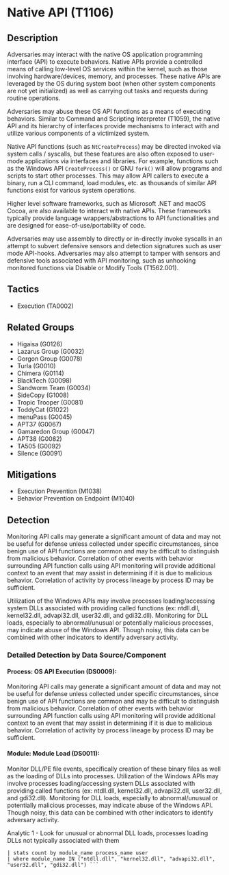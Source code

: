 # Native API (T1106)

## Description
Adversaries may interact with the native OS application programming interface (API) to execute behaviors. Native APIs provide a controlled means of calling low-level OS services within the kernel, such as those involving hardware/devices, memory, and processes. These native APIs are leveraged by the OS during system boot (when other system components are not yet initialized) as well as carrying out tasks and requests during routine operations.

Adversaries may abuse these OS API functions as a means of executing behaviors. Similar to Command and Scripting Interpreter (T1059), the native API and its hierarchy of interfaces provide mechanisms to interact with and utilize various components of a victimized system.

Native API functions (such as ```NtCreateProcess```) may be directed invoked via system calls / syscalls, but these features are also often exposed to user-mode applications via interfaces and libraries. For example, functions such as the Windows API ```CreateProcess()``` or GNU ```fork()``` will allow programs and scripts to start other processes. This may allow API callers to execute a binary, run a CLI command, load modules, etc. as thousands of similar API functions exist for various system operations.

Higher level software frameworks, such as Microsoft .NET and macOS Cocoa, are also available to interact with native APIs. These frameworks typically provide language wrappers/abstractions to API functionalities and are designed for ease-of-use/portability of code.

Adversaries may use assembly to directly or in-directly invoke syscalls in an attempt to subvert defensive sensors and detection signatures such as user mode API-hooks. Adversaries may also attempt to tamper with sensors and defensive tools associated with API monitoring, such as unhooking monitored functions via Disable or Modify Tools (T1562.001).

## Tactics
- Execution (TA0002)

## Related Groups
- Higaisa (G0126)
- Lazarus Group (G0032)
- Gorgon Group (G0078)
- Turla (G0010)
- Chimera (G0114)
- BlackTech (G0098)
- Sandworm Team (G0034)
- SideCopy (G1008)
- Tropic Trooper (G0081)
- ToddyCat (G1022)
- menuPass (G0045)
- APT37 (G0067)
- Gamaredon Group (G0047)
- APT38 (G0082)
- TA505 (G0092)
- Silence (G0091)

## Mitigations
- Execution Prevention (M1038)
- Behavior Prevention on Endpoint (M1040)

## Detection
Monitoring API calls may generate a significant amount of data and may not be useful for defense unless collected under specific circumstances, since benign use of API functions are common and may be difficult to distinguish from malicious behavior. Correlation of other events with behavior surrounding API function calls using API monitoring will provide additional context to an event that may assist in determining if it is due to malicious behavior. Correlation of activity by process lineage by process ID may be sufficient. 

Utilization of the Windows APIs may involve processes loading/accessing system DLLs associated with providing called functions (ex: ntdll.dll, kernel32.dll, advapi32.dll, user32.dll, and gdi32.dll). Monitoring for DLL loads, especially to abnormal/unusual or potentially malicious processes, may indicate abuse of the Windows API. Though noisy, this data can be combined with other indicators to identify adversary activity. 

### Detailed Detection by Data Source/Component
#### Process: OS API Execution (DS0009): 
Monitoring API calls may generate a significant amount of data and may not be useful for defense unless collected under specific circumstances, since benign use of API functions are common and may be difficult to distinguish from malicious behavior. Correlation of other events with behavior surrounding API function calls using API monitoring will provide additional context to an event that may assist in determining if it is due to malicious behavior. Correlation of activity by process lineage by process ID may be sufficient.

#### Module: Module Load (DS0011): 
Monitor DLL/PE file events, specifically creation of these binary files as well as the loading of DLLs into processes. Utilization of the Windows APIs may involve processes loading/accessing system DLLs associated with providing called functions (ex: ntdll.dll, kernel32.dll, advapi32.dll, user32.dll, and gdi32.dll). Monitoring for DLL loads, especially to abnormal/unusual or potentially malicious processes, may indicate abuse of the Windows API. Though noisy, this data can be combined with other indicators to identify adversary activity.

Analytic 1 - Look for unusual or abnormal DLL loads, processes loading DLLs not typically associated with them

```sourcetype=Sysmon EventCode=7
| stats count by module_name process_name user
| where module_name IN ("ntdll.dll", "kernel32.dll", "advapi32.dll", "user32.dll", "gdi32.dll") ```

